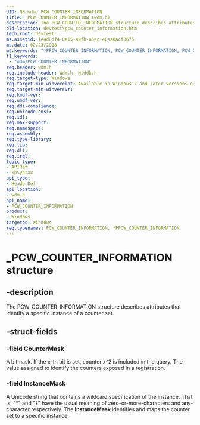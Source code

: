```yaml
---
UID: NS:wdm._PCW_COUNTER_INFORMATION
title: _PCW_COUNTER_INFORMATION (wdm.h)
description: The PCW_COUNTER_INFORMATION structure describes attributes that identify a specific instance of a counter set.
old-location: devtest\pcw_counter_information.htm
tech.root: devtest
ms.assetid: fe4d8df4-0e15-49fb-a5ec-40aa8acf3675
ms.date: 02/23/2018
ms.keywords: "*PPCW_COUNTER_INFORMATION, PCW_COUNTER_INFORMATION, PCW_COUNTER_INFORMATION structure [Driver Development Tools], PPCW_COUNTER_INFORMATION, PPCW_COUNTER_INFORMATION structure pointer [Driver Development Tools], _PCW_COUNTER_INFORMATION, devtest.pcw_counter_information, km_pcw_b89088c5-c9df-4ca9-86b1-8fdb558216c5.xml, wdm/PCW_COUNTER_INFORMATION, wdm/PPCW_COUNTER_INFORMATION"
f1_keywords:
 - "wdm/PCW_COUNTER_INFORMATION"
req.header: wdm.h
req.include-header: Wdm.h, Ntddk.h
req.target-type: Windows
req.target-min-winverclnt: Available in Windows 7 and later versions of Windows.
req.target-min-winversvr: 
req.kmdf-ver: 
req.umdf-ver: 
req.ddi-compliance: 
req.unicode-ansi: 
req.idl: 
req.max-support: 
req.namespace: 
req.assembly: 
req.type-library: 
req.lib: 
req.dll: 
req.irql: 
topic_type:
- APIRef
- kbSyntax
api_type:
- HeaderDef
api_location:
- wdm.h
api_name:
- PCW_COUNTER_INFORMATION
product:
- Windows
targetos: Windows
req.typenames: PCW_COUNTER_INFORMATION, *PPCW_COUNTER_INFORMATION
---
```


# _PCW_COUNTER_INFORMATION structure


## -description


The PCW_COUNTER_INFORMATION structure describes attributes that identify a specific instance of a counter set. 


## -struct-fields




### -field CounterMask

A bitmask. If the <i>x</i>-th bit is set, counter <i>x</i>^2 is included in the query. The value assigned to identify the counters exposed in a registration.


### -field InstanceMask

A Unicode string that contains a wildcard specification of the instance. That is, "*" and "?" have the usual meaning of zero-or-more-characters and any-character respectively. The <b>InstanceMask</b> identifies and maps the counter set to a specific instance. 

